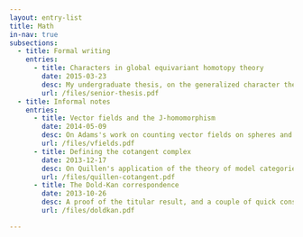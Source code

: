```yaml
---
layout: entry-list
title: Math
in-nav: true
subsections:
  - title: Formal writing
    entries:
      - title: Characters in global equivariant homotopy theory
        date: 2015-03-23
        desc: My undergraduate thesis, on the generalized character theory of Hopkins-Kuhn-Ravenel and Stapleton.
        url: /files/senior-thesis.pdf
  - title: Informal notes
    entries:
      - title: Vector fields and the J-homomorphism
        date: 2014-05-09
        desc: On Adams's work on counting vector fields on spheres and the J-homomorphism.
        url: /files/vfields.pdf
      - title: Defining the cotangent complex
        date: 2013-12-17
        desc: On Quillen's application of the theory of model categories to defining a homology theory for algebras.
        url: /files/quillen-cotangent.pdf
      - title: The Dold-Kan correspondence
        date: 2013-10-26
        desc: A proof of the titular result, and a couple of quick consequences.
        url: /files/doldkan.pdf

---
```

